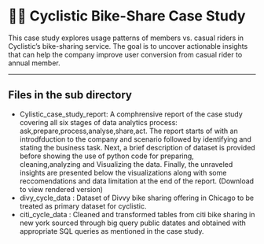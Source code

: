 # 🚴‍♀️ Cyclistic Bike-Share Case Study

This case study explores usage patterns of members vs. casual riders in Cyclistic’s bike-sharing service. The goal is to uncover actionable insights that can help the company improve user conversion from casual rider to annual member.

---

## Files in the sub directory

* Cylistic_case_study_report: A comphrensive report of the case study covering all six stages of data analytics process: ask,prepare,process,analyse,share,act. The report starts of with an introdfduction to the company and scenario followed by identifying and stating the business task. Next, a brief description of dataset is provided before showing the use of python code for preparing, cleaning,analyzing and Visualizing the data. Finally, the unraveled insights are presented below the visualizations along with some reccomendations and data limitation at the end of the report. (Download to view rendered version)
* divy_cycle_data : Dataset of Divvy bike sharing offering in Chicago to be treated as primary dataset for cyclistic.
* citi_cycle_data : Cleaned and transformed tables from citi bike sharing in new york sourced through big query public datates and obtained with appropriate SQL queries as mentioned in the case study.
  
